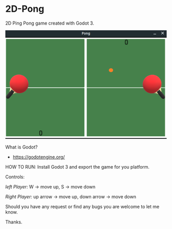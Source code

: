 # 2D-Pong
2D Ping Pong game created with Godot 3.

![2D Pong](/resources/2d-pong.png)

What is Godot?
  - https://godotengine.org/

HOW TO RUN:
  Install Godot 3 and export the game for you platform.

Controls:

  *left Player:*
       W -> move up,
       S -> move down
      
  *Right Player:*
       up arrow -> move up,
       down arrow -> move down
      
Should you have any request or find any bugs you are welcome to let me know.

Thanks.
